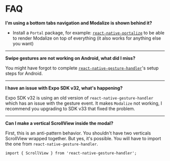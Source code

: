 # FAQ

**I'm using a bottom tabs navigation and Modalize is shown behind it?**

- Install a `Portal` package, for example: [`react-native-portalize`](https://github.com/jeremybarbet/react-native-portalize) to be able to render Modalize on top of everything (it also works for anything else you want)

---

**Swipe gestures are not working on Android, what did I miss?**

You might have forgot to complete [`react-native-gesture-handler`](https://software-mansion.github.io/react-native-gesture-handler/docs/getting-started.html)'s setup steps for Android.

---

**I have an issue with Expo SDK v32, what's happening?**

Expo SDK v32 is using an old version of `react-native-gesture-handler` which has an issue with the gesture event. It makes `Modalize` not working, I recommend you upgrading to SDK v33 that fixed the problem.

---

**Can I make a vertical ScrollView inside the modal?**

First, this is an anti-pattern behavior. You shouldn't have two verticals ScrollView wrapped together. But yes, it's possible. You will have to import the one from `react-native-gesture-handler`.

```tsx
import { ScrollView } from 'react-native-gesture-handler';
```
